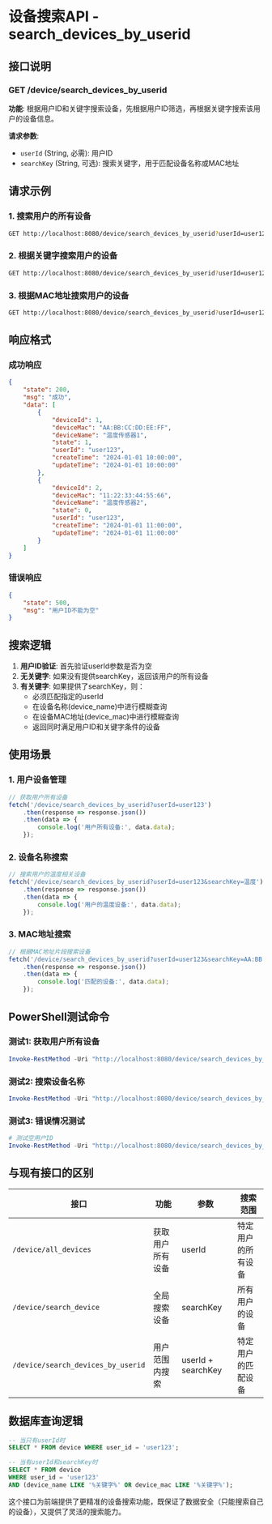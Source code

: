 # 设备搜索API - search_devices_by_userid

## 接口说明

### GET /device/search_devices_by_userid

**功能**: 根据用户ID和关键字搜索设备，先根据用户ID筛选，再根据关键字搜索该用户的设备信息。

**请求参数**:
- `userId` (String, 必需): 用户ID
- `searchKey` (String, 可选): 搜索关键字，用于匹配设备名称或MAC地址

## 请求示例

### 1. 搜索用户的所有设备
```bash
GET http://localhost:8080/device/search_devices_by_userid?userId=user123
```

### 2. 根据关键字搜索用户的设备
```bash
GET http://localhost:8080/device/search_devices_by_userid?userId=user123&searchKey=温度
```

### 3. 根据MAC地址搜索用户的设备
```bash
GET http://localhost:8080/device/search_devices_by_userid?userId=user123&searchKey=AA:BB:CC
```

## 响应格式

### 成功响应
```json
{
    "state": 200,
    "msg": "成功",
    "data": [
        {
            "deviceId": 1,
            "deviceMac": "AA:BB:CC:DD:EE:FF",
            "deviceName": "温度传感器1",
            "state": 1,
            "userId": "user123",
            "createTime": "2024-01-01 10:00:00",
            "updateTime": "2024-01-01 10:00:00"
        },
        {
            "deviceId": 2,
            "deviceMac": "11:22:33:44:55:66",
            "deviceName": "温度传感器2",
            "state": 0,
            "userId": "user123",
            "createTime": "2024-01-01 11:00:00",
            "updateTime": "2024-01-01 11:00:00"
        }
    ]
}
```

### 错误响应
```json
{
    "state": 500,
    "msg": "用户ID不能为空"
}
```

## 搜索逻辑

1. **用户ID验证**: 首先验证userId参数是否为空
2. **无关键字**: 如果没有提供searchKey，返回该用户的所有设备
3. **有关键字**: 如果提供了searchKey，则：
   - 必须匹配指定的userId
   - 在设备名称(device_name)中进行模糊查询
   - 在设备MAC地址(device_mac)中进行模糊查询
   - 返回同时满足用户ID和关键字条件的设备

## 使用场景

### 1. 用户设备管理
```javascript
// 获取用户所有设备
fetch('/device/search_devices_by_userid?userId=user123')
    .then(response => response.json())
    .then(data => {
        console.log('用户所有设备:', data.data);
    });
```

### 2. 设备名称搜索
```javascript
// 搜索用户的温度相关设备
fetch('/device/search_devices_by_userid?userId=user123&searchKey=温度')
    .then(response => response.json())
    .then(data => {
        console.log('用户的温度设备:', data.data);
    });
```

### 3. MAC地址搜索
```javascript
// 根据MAC地址片段搜索设备
fetch('/device/search_devices_by_userid?userId=user123&searchKey=AA:BB')
    .then(response => response.json())
    .then(data => {
        console.log('匹配的设备:', data.data);
    });
```

## PowerShell测试命令

### 测试1: 获取用户所有设备
```powershell
Invoke-RestMethod -Uri "http://localhost:8080/device/search_devices_by_userid?userId=test123" -Method Get
```

### 测试2: 搜索设备名称
```powershell
Invoke-RestMethod -Uri "http://localhost:8080/device/search_devices_by_userid?userId=test123&searchKey=温度" -Method Get
```

### 测试3: 错误情况测试
```powershell
# 测试空用户ID
Invoke-RestMethod -Uri "http://localhost:8080/device/search_devices_by_userid?userId=" -Method Get
```

## 与现有接口的区别

| 接口 | 功能 | 参数 | 搜索范围 |
|------|------|------|----------|
| `/device/all_devices` | 获取用户所有设备 | userId | 特定用户的所有设备 |
| `/device/search_device` | 全局搜索设备 | searchKey | 所有用户的设备 |
| `/device/search_devices_by_userid` | 用户范围内搜索 | userId + searchKey | 特定用户的匹配设备 |

## 数据库查询逻辑

```sql
-- 当只有userId时
SELECT * FROM device WHERE user_id = 'user123';

-- 当有userId和searchKey时
SELECT * FROM device 
WHERE user_id = 'user123' 
AND (device_name LIKE '%关键字%' OR device_mac LIKE '%关键字%');
```

这个接口为前端提供了更精准的设备搜索功能，既保证了数据安全（只能搜索自己的设备），又提供了灵活的搜索能力。 